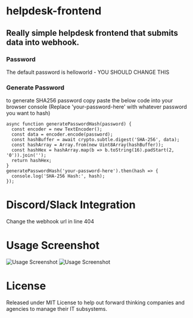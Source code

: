 # helpdesk-frontend

## Really simple helpdesk frontend that submits data into webhook.
### Password
The default password is helloworld - YOU SHOULD CHANGE THIS
### Generate Password
to generate SHA256 password copy paste the below code into your browser console (Replace 'your-password-here' with whatever password you want to hash)

    async function generatePasswordHash(password) {
      const encoder = new TextEncoder();
      const data = encoder.encode(password);
      const hashBuffer = await crypto.subtle.digest('SHA-256', data);
      const hashArray = Array.from(new Uint8Array(hashBuffer));
      const hashHex = hashArray.map(b => b.toString(16).padStart(2, '0')).join('');
      return hashHex;
    }
    generatePasswordHash('your-password-here').then(hash => {
      console.log('SHA-256 Hash:', hash);
    });

# Discord/Slack Integration 
Change the webhook url in line 404

# Usage Screenshot
![Usage Screenshot](http://i.oran.pw/images/msedge_9KxicSGLG6.png)
![Usage Screenshot](http://i.oran.pw/images/msedge_s94nNFl3xE.png)

# License
Released under MIT License to help out forward thinking companies and agencies to manage their IT subsystems. 

